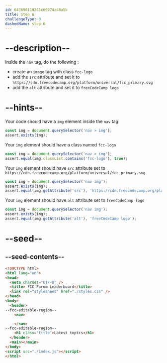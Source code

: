 ```yaml
---
id: 643690119241c60274a48a5b
title: Step 6
challengeType: 0
dashedName: step-6
---
```


# --description--

Inside the `nav` tag, do the following :

* create an `image` tag with class `fcc-logo`
* add the `src` attribute and set it to `https://cdn.freecodecamp.org/platform/universal/fcc_primary.svg`
* add the `alt` attribute and set it to `freeCodeCamp logo`

# --hints--

Your code should have a `img` element inside the `nav` tag

```js
const img = document.querySelector('nav > img');
assert.exists(img);
```

Your `img` element should have a class named `fcc-logo`

```js
const img = document.querySelector('nav > img');
assert.equal(img.classList.contains('fcc-logo'), true);
```

Your `img` element should have `src` attribute set to `https://cdn.freecodecamp.org/platform/universal/fcc_primary.svg`

```js
const img = document.querySelector('nav img');
assert.exists(img);
assert.equal(img.getAttribute('src'), 'https://cdn.freecodecamp.org/platform/universal/fcc_primary.svg');
```

Your `img` element should have `alt` attribute set to `freeCodeCamp logo`

```js
const img = document.querySelector('nav img');
assert.exists(img);
assert.equal(img.getAttribute('alt'), 'freeCodeCamp logo');
```

# --seed--

## --seed-contents--

```html
<!DOCTYPE html>
<html lang="en">
<head>
  <meta charset="UTF-8" />
  <title> FCC Forum Leaderboard</title>
  <link rel="stylesheet" href="./styles.css" />
</head>
<body>
  <header>
--fcc-editable-region--
    <nav>

    </nav>
--fcc-editable-region--
    <h1 class="title">Latest topics</h1>
  </header>
  <main></main>
</body>
<script src="./index.js"></script>
</html>
```
